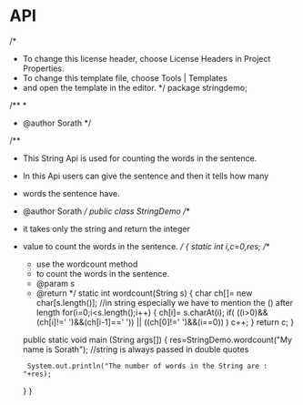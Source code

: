 # API
/*
 * To change this license header, choose License Headers in Project Properties.
 * To change this template file, choose Tools | Templates
 * and open the template in the editor.
 */
package stringdemo;

/**
 *
 * @author Sorath
 */

/**
 * This String Api is used for counting the words in the sentence.
 * In this Api users can give the sentence and then it tells how many
 * words the sentence have.
 * @author Sorath
 */
public class StringDemo
/**
 * it takes only the string and return the integer 
 * value to count the words in the sentence.
 */
{
    static int i,c=0,res;
    /**
     * use the wordcount method 
     * to count the words in the sentence.
     * @param s
     * @return 
     */
    static int wordcount(String s)
    {
        char ch[]= new char[s.length()];      //in string especially we have to mention the () after length
        for(i=0;i<s.length();i++)
        {
            ch[i]= s.charAt(i);
            if( ((i>0)&&(ch[i]!=' ')&&(ch[i-1]==' ')) || ((ch[0]!=' ')&&(i==0)) )
            c++;
        }
        return c;
    }
    
    public static void main (String args[])
    {
        res=StringDemo.wordcount("My name is Sorath");
        //string is always passed in double quotes
        
        System.out.println("The number of words in the String are :  "+res);
    }
}
